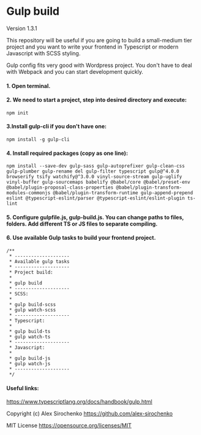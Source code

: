 # Gulp build

Version 1.3.1

This repository will be useful if you are going to build a small-medium tier project and you want to write your frontend in Typescript or modern Javascript with SCSS styling.

Gulp config fits very good with Wordpress project. You don't have to deal with Webpack and you can start development quickly.

#### 1. Open terminal.

#### 2. We need to start a project, step into desired directory and execute:
```
npm init
```

#### 3.Install gulp-cli if you don't have one:
```
npm install -g gulp-cli
```
#### 4. Install required packages (copy as one line):
```
npm install --save-dev gulp-sass gulp-autoprefixer gulp-clean-css gulp-plumber gulp-rename del gulp-filter typescript gulp@^4.0.0 browserify tsify watchify@^3.0.0 vinyl-source-stream gulp-uglify vinyl-buffer gulp-sourcemaps babelify @babel/core @babel/preset-env @babel/plugin-proposal-class-properties @babel/plugin-transform-modules-commonjs @babel/plugin-transform-runtime gulp-append-prepend eslint @typescript-eslint/parser @typescript-eslint/eslint-plugin ts-lint
```

#### 5. Configure gulpfile.js, gulp-build.js. You can change paths to files, folders. Add different TS or JS files to separate compiling.

#### 6. Use available Gulp tasks to build your frontend project.
```
/**
 * --------------------
 * Available gulp tasks
 * --------------------
 * Project build:
 *
 * gulp build
 * --------------------
 * SCSS:
 *
 * gulp build-scss
 * gulp watch-scss
 * --------------------
 * Typescript:
 *
 * gulp build-ts
 * gulp watch-ts
 * --------------------
 * Javascript:
 *
 * gulp build-js
 * gulp watch-js
 * --------------------
 */
 ```

#### Useful links:
https://www.typescriptlang.org/docs/handbook/gulp.html

Copyright (c) Alex Sirochenko https://github.com/alex-sirochenko

MIT License https://opensource.org/licenses/MIT